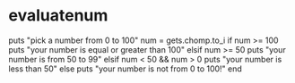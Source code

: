 evaluatenum
===========
puts "pick a number from 0 to 100"
num = gets.chomp.to_i
	if num >= 100
		puts "your number is equal or greater than 100"
	elsif num >= 50
		puts "your number is from 50 to 99"
	elsif num < 50 && num > 0
		puts "your number is less than 50"
	else
		puts "your number is not from 0 to 100!"
	end
